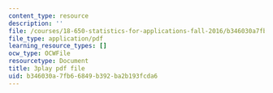 ```yaml
---
content_type: resource
description: ''
file: /courses/18-650-statistics-for-applications-fall-2016/b346030a7fb66849b392ba2b193fcda6_VPZD_aij8H0.pdf
file_type: application/pdf
learning_resource_types: []
ocw_type: OCWFile
resourcetype: Document
title: 3play pdf file
uid: b346030a-7fb6-6849-b392-ba2b193fcda6
---
```

